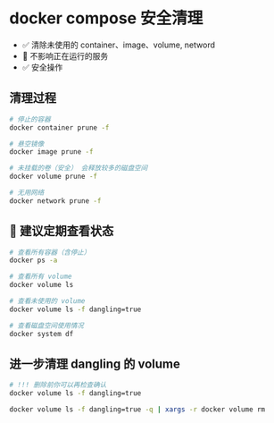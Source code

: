 # docker compose 安全清理

- ✅ 清除未使用的 container、image、volume, netword
- 🚫 不影响正在运行的服务
- ✅ 安全操作

## 清理过程

```sh
# 停止的容器
docker container prune -f

# 悬空镜像
docker image prune -f

# 未挂载的卷（安全） 会释放较多的磁盘空间
docker volume prune -f

# 无用网络
docker network prune -f

```

## 🔎 建议定期查看状态

```sh
# 查看所有容器（含停止）
docker ps -a

# 查看所有 volume
docker volume ls

# 查看未使用的 volume
docker volume ls -f dangling=true

# 查看磁盘空间使用情况
docker system df

```

## 进一步清理 dangling 的 volume

```sh
# !!! 删除前你可以再检查确认
docker volume ls -f dangling=true

docker volume ls -f dangling=true -q | xargs -r docker volume rm
```
